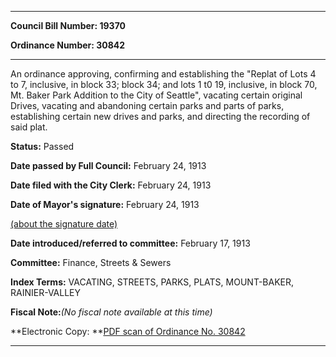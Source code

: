 

********

**Council Bill Number: 19370**
   
**Ordinance Number: 30842**
********

 An ordinance approving, confirming and establishing the "Replat of Lots 4 to 7, inclusive, in block 33; block 34; and lots 1 t0 19, inclusive, in block 70, Mt. Baker Park Addition to the City of Seattle", vacating certain original Drives, vacating and abandoning certain parks and parts of parks, establishing certain new drives and parks, and directing the recording of said plat.

**Status:** Passed
   
**Date passed by Full Council:** February 24, 1913
   
**Date filed with the City Clerk:** February 24, 1913
   
**Date of Mayor's signature:** February 24, 1913
   
[(about the signature date)](/~public/approvaldate.htm)
   
   
   
**Date introduced/referred to committee:** February 17, 1913
   
**Committee:** Finance, Streets & Sewers
   
   
**Index Terms:** VACATING, STREETS, PARKS, PLATS, MOUNT-BAKER, RAINIER-VALLEY

**Fiscal Note:**_(No fiscal note available at this time)_

**Electronic Copy: **[PDF scan of Ordinance No. 30842](/~archives/Ordinances/Ord_30842.pdf)

********

